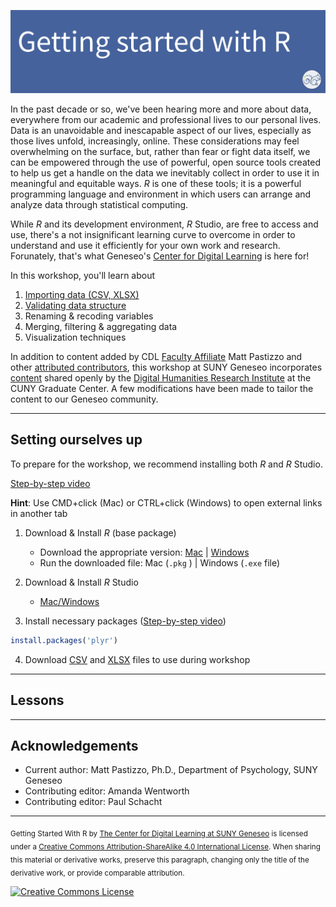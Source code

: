 ![Getting started with R image](./images/Rheader.png)

In the past decade or so, we've been hearing more and more about data, everywhere from our academic and professional lives to our personal lives. Data is an unavoidable and inescapable aspect of our lives, especially as those lives unfold, increasingly, online. These considerations may feel overwhelming on the surface, but, rather than fear or fight data itself, we can be empowered through the use of powerful, open source tools created to help us get a handle on the data we inevitably collect in order to use it in meaningful and equitable ways. *R* is one of these tools; it is a powerful programming language and environment in which users can arrange and analyze data through statistical computing. 

While *R* and its development environment, *R* Studio, are free to access and use, there's a not insignificant learning curve to overcome in order to understand and use it efficiently for your own work and research. Forunately, that's what Geneseo's [Center for Digital Learning](https://www.geneseo.edu/cdl) is here for!

In this workshop, you'll learn about

1. [Importing data (CSV, XLSX)](sections/01-importing-data.md)
2. [Validating data structure](sections/02-validating-data.md)
3. Renaming & recoding variables
4. Merging, filtering & aggregating data
5. Visualization techniques

In addition to content added by CDL [Faculty Affiliate](https://www.geneseo.edu/cdl/faculty-affiliates) Matt Pastizzo and other [attributed contributors](#acknowledgements), this workshop at SUNY Geneseo incorporates [content](https://github.com/DHRI-Curriculum/r) shared openly by the [Digital Humanities Research Institute](https://www.dhinstitutes.org/) at the CUNY Graduate Center. A few modifications have been made to tailor the content to our Geneseo community.

<hr>

## Setting ourselves up

To prepare for the workshop, we recommend installing both *R* and *R* Studio.

[Step-by-step video](video1)

**Hint**: Use CMD+click (Mac) or CTRL+click (Windows) to open external links in another tab

1. Download & Install *R* (base package)
    - Download the appropriate version: [Mac](https://cran.r-project.org/bin/macosx/) | [Windows](https://cran.r-project.org/bin/windows/base/)
    - Run the downloaded file: Mac (`.pkg` ) | Windows (`.exe` file)

2. Download & Install *R* Studio
    - [Mac/Windows](https://rstudio.com/products/rstudio/download/#download)

3. Install necessary packages ([Step-by-step video](video2))

```r
install.packages('plyr')
```

4. Download [CSV](file1) and [XLSX](file2) files to use during workshop

<hr>

## Lessons

<hr>

## Acknowledgements

- Current author: Matt Pastizzo, Ph.D., Department of Psychology, SUNY Geneseo
- Contributing editor: Amanda Wentworth
- Contributing editor: Paul Schacht

---

<sub>Getting Started With R by [The Center for Digital Learning at SUNY Geneseo](https://www.geneseo.edu/cdl) is licensed under a [Creative Commons Attribution-ShareAlike 4.0 International License](http://creativecommons.org/licenses/by-sa/4.0/). When sharing this material or derivative works, preserve this paragraph, changing only the title of the derivative work, or provide comparable attribution.</sub>

[![Creative Commons License](https://i.creativecommons.org/l/by-sa/4.0/88x31.png)](http://creativecommons.org/licenses/by-sa/4.0/)
